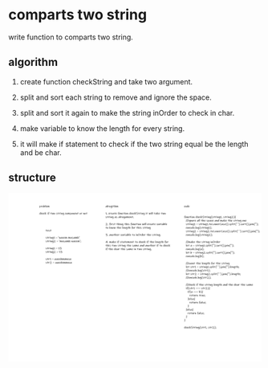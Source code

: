 # comparts two string

write function to comparts two string.

## algorithm

1. create function checkString and take two argument.

2. split and sort each string to remove and ignore the space.

3. split and sort it again to make the string inOrder to check in char.

4. make variable to know the length for every string.

5. it will make if statement to check if the two string equal be the length and be char.

## structure

![stringComports](./check%20string%20compont.png)

